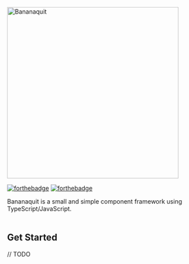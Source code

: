 <img src="https://i.postimg.cc/RCXsrmv6/bananaquit-logo.png" width="400" alt="Bananaquit"/>

[![forthebadge](https://forthebadge.com/images/badges/powered-by-electricity.svg)](https://forthebadge.com)
[![forthebadge](https://forthebadge.com/images/badges/gluten-free.svg)](https://forthebadge.com)

Bananaquit is a small and simple component framework using TypeScript/JavaScript.<br/><br/>

## Get Started
// TODO